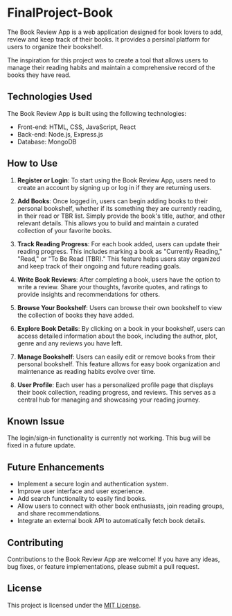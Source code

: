 # FinalProject-Book
The Book Review App is a web application designed for book lovers to add, review and keep track of their books. It provides a persinal platform for users to organize their bookshelf. 

The inspiration for this project was to create a tool that allows users to manage their reading habits and maintain a comprehensive record of the books they have read. 


## Technologies Used
The Book Review App is built using the following technologies:

- Front-end: HTML, CSS, JavaScript, React
- Back-end: Node.js, Express.js
- Database: MongoDB


## How to Use
1. **Register or Login**: To start using the Book Review App, users need to create an account by signing up or log in if they are returning users.

2. **Add Books**: Once logged in, users can begin adding books to their personal bookshelf, whether if its something they are currently reading, in their read or TBR list. Simply provide the book's title, author, and other relevant details. This allows you to build and maintain a curated collection of your favorite books.

3. **Track Reading Progress**: For each book added, users can update their reading progress. This includes marking a book as "Currently Reading," "Read," or "To Be Read (TBR)." This feature helps users stay organized and keep track of their ongoing and future reading goals.

4. **Write Book Reviews**: After completing a book, users have the option to write a review. Share your thoughts, favorite quotes, and ratings to provide insights and recommendations for others. 

5. **Browse Your Bookshelf**: Users can browse their own bookshelf to view the collection of books they have added. 

6. **Explore Book Details**: By clicking on a book in your bookshelf, users can access detailed information about the book, including the author, plot, genre and any reviews you have left. 

7. **Manage Bookshelf**: Users can easily edit or remove books from their personal bookshelf. This feature allows for easy book organization and maintenance as reading habits evolve over time.

8. **User Profile**: Each user has a personalized profile page that displays their book collection, reading progress, and reviews. This serves as a central hub for managing and showcasing your reading journey.


## Known Issue
The login/sign-in functionality is currently not working. This bug will be fixed in a future update.


## Future Enhancements
- Implement a secure login and authentication system.
- Improve user interface and user experience.
- Add search functionality to easily find books.
- Allow users to connect with other book enthusiasts, join reading groups, and share recommendations.
- Integrate an external book API to automatically fetch book details.


## Contributing
Contributions to the Book Review App are welcome! If you have any ideas, bug fixes, or feature implementations, please submit a pull request. 


## License
This project is licensed under the [MIT License](LICENSE).